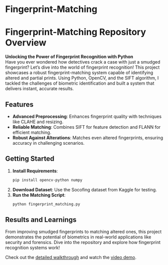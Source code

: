 # Fingerprint-Matching
# Fingerprint-Matching Repository Overview

**Unlocking the Power of Fingerprint Recognition with Python**  
Have you ever wondered how detectives crack a case with just a smudged fingerprint? Let’s dive into the world of fingerprint recognition! This project showcases a robust fingerprint-matching system capable of identifying altered and partial prints. Using Python, OpenCV, and the SIFT algorithm, I tackled the challenges of biometric identification and built a system that delivers instant, accurate results.

## **Features**  
- **Advanced Preprocessing**: Enhances fingerprint quality with techniques like CLAHE and resizing.  
- **Reliable Matching**: Combines SIFT for feature detection and FLANN for efficient matching.  
- **Robust Against Alterations**: Matches even altered fingerprints, ensuring accuracy in challenging scenarios.  

## **Getting Started**  
1. **Install Requirements**:  
   ```bash  
   pip install opencv-python numpy  
   ```  
2. **Download Dataset**: Use the Socofing dataset from Kaggle for testing.  
3. **Run the Matching Script**:  
   ```bash  
   python fingerprint_matching.py  
   ```  

## **Results and Learnings**  
From improving smudged fingerprints to matching altered ones, this project demonstrates the potential of biometrics in real-world applications like security and forensics. Dive into the repository and explore how fingerprint recognition systems work!  

Check out the [detailed walkthrough](https://medium.com/@your-article-link) and watch the [video demo](https://youtu.be/your-video-link).
